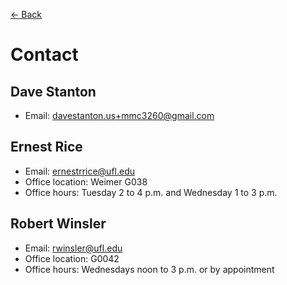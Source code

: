 [&larr; Back](README.md)

# Contact

## Dave Stanton

* Email: davestanton.us+mmc3260@gmail.com

## Ernest Rice

* Email: ernestrrice@ufl.edu
* Office location: Weimer G038
* Office hours: Tuesday 2 to 4 p.m. and Wednesday 1 to 3 p.m.

## Robert Winsler

* Email: rwinsler@ufl.edu
* Office location: G0042
* Office hours: Wednesdays noon to 3 p.m. or by appointment
